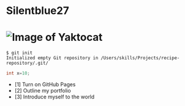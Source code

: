 # Silentblue27
# ![Image of Yaktocat](https://octodex.github.com/images/yaktocat.png)
```
$ git init
Initialized empty Git repository in /Users/skills/Projects/recipe-repository/.git/
```

``` C++
int x=10;
```
- [1] Turn on GitHub Pages
- [2] Outline my portfolio
- [3] Introduce myself to the world
